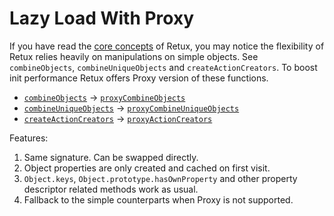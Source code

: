 # Lazy Load With Proxy

If you have read the [core concepts][core-concepts] of Retux, you may notice the flexibility of Retux relies heavily on manipulations on simple objects. See `combineObjects`, `combineUniqueObjects` and `createActionCreators`. To boost init performance Retux offers Proxy version of these functions.

- [`combineObjects`](../api/retux.md#combineobjects) -> [`proxyCombineObjects`](../api/retux.md#proxycombineobjects)
- [`combineUniqueObjects`](../api/retux.md#combineuniqueobjects) -> [`proxyCombineUniqueObjects`](../api/retux.md#proxycombineuniqueobjects)
- [`createActionCreators`](../api/retux.md#createactioncreators) -> [`proxyActionCreators`](../api/retux.md#proxyactioncreators)

Features:

1. Same signature. Can be swapped directly.
2. Object properties are only created and cached on first visit.
3. `Object.keys`, `Object.prototype.hasOwnProperty` and other property descriptor related methods work as usual.
4. Fallback to the simple counterparts when Proxy is not supported.

[core-concepts]: ./core-concepts.md
